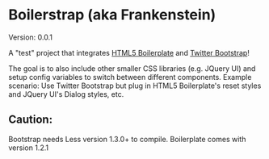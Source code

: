 Boilerstrap (aka Frankenstein)
=================

Version: 0.0.1

A "test" project that integrates [HTML5 Boilerplate](http://html5boilerplate.com/) and [Twitter Bootstrap](http://twitter.github.com/bootstrap/)!

The goal is to also include other smaller CSS libraries (e.g. JQuery UI) and setup config variables to switch between different components. Example scenario: Use Twitter Bootstrap but plug in HTML5 Boilerplate's reset styles and JQuery UI's Dialog styles, etc.

Caution:
----------
Bootstrap needs Less version 1.3.0+ to compile. Boilerplate comes with version 1.2.1